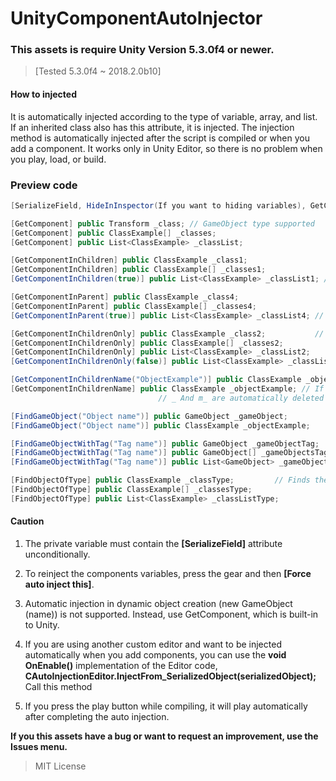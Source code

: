 # UnityComponentAutoInjector    
### This assets is require Unity Version 5.3.0f4 or newer.
> [Tested 5.3.0f4 ~ 2018.2.0b10]    
#### How to injected
It is automatically injected according to the type of variable, array, and list.  If an inherited class also has this attribute, it is injected.  The injection method is automatically injected after the script is compiled or when you add a component.  It works only in Unity Editor, so there is no problem when you play, load, or build.

### Preview code
```csharp
[SerializeField, HideInInspector(If you want to hiding variables), GetComponent] // If the variable is private,

[GetComponent] public Transform _class; // GameObject type supported
[GetComponent] public ClassExample[] _classes;
[GetComponent] public List<ClassExample> _classList;

[GetComponentInChildren] public ClassExample _class1;
[GetComponentInChildren] public ClassExample[] _classes1;
[GetComponentInChildren(true)] public List<ClassExample> _classList1; // Include hide in active

[GetComponentInParent] public ClassExample _class4;
[GetComponentInParent] public ClassExample[] _classes4;
[GetComponentInParent(true)] public List<ClassExample> _classList4; //  Include hide in active

[GetComponentInChildrenOnly] public ClassExample _class2;           // Locate both the child and child hierarchies. Objects that are off are also injected.
[GetComponentInChildrenOnly] public ClassExample[] _classes2;
[GetComponentInChildrenOnly] public List<ClassExample> _classList2;
[GetComponentInChildrenOnly(false)] public List<ClassExample> _classList3; // If set to false, only the children except the hierarchy are searched.

[GetComponentInChildrenName("ObjectExample")] public ClassExample _objectExample; // The ObjectExample object is injected.
[GetComponentInChildrenName] public ClassExample _objectExample; // If the name does not exist, it looks for the variable name..
								 // _ And m_ are automatically deleted and looked for after they are changed to lowercase.

[FindGameObject("Object name")] public GameObject _gameObject;         // Finds game objects that exist in the current scene.
[FindGameObject("Object name")] public ClassExample _objectExample;

[FindGameObjectWithTag("Tag name")] public GameObject _gameObjectTag;     // Find the game object that has the tag in the current scene.
[FindGameObjectWithTag("Tag name")] public GameObject[] _gameObjectsTag;
[FindGameObjectWithTag("Tag name")] public List<GameObject> _gameObjectListTag;

[FindObjectOfType] public ClassExample _classType;         // Finds the type in the current scene and injects it.
[FindObjectOfType] public ClassExample[] _classesType;
[FindObjectOfType] public List<ClassExample> _classListType;
```

#### Caution
1. The private variable must contain the **[SerializeField]** attribute unconditionally.

2. To reinject the components variables, press the gear and then **[Force auto inject this]**.

3. Automatic injection in dynamic object creation (new GameObject (name)) is not supported. Instead, use GetComponent, which is built-in to Unity.

4. If you are using another custom editor and want to be injected automatically when you add components, you can use the **void OnEnable()** implementation of the Editor code, **CAutoInjectionEditor.InjectFrom_SerializedObject(serializedObject);** Call this method 

5. If you press the play button while compiling, it will play automatically after completing the auto injection.

**If you this assets have a bug or want to request an improvement, use the Issues menu.**

> MIT License
